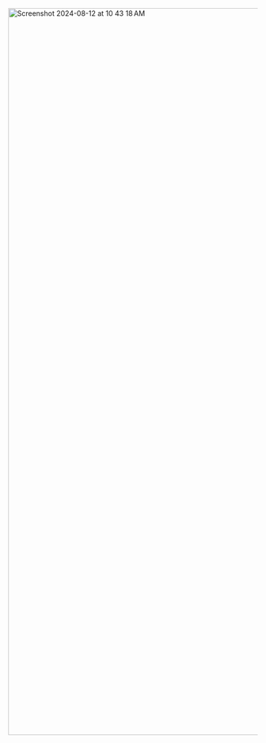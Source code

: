 <img width="1470" alt="Screenshot 2024-08-12 at 10 43 18 AM" src="https://github.com/user-attachments/assets/e564818c-b063-4858-b275-81a69a4d093e">
